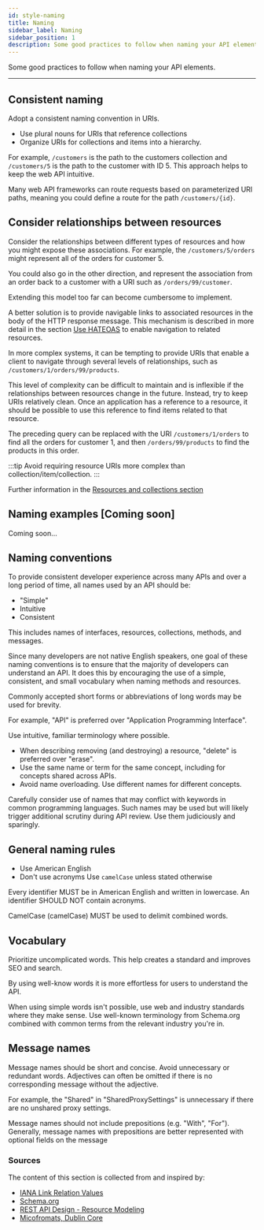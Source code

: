 ```yaml
---
id: style-naming
title: Naming
sidebar_label: Naming
sidebar_position: 1
description: Some good practices to follow when naming your API elements.
---
```


Some good practices to follow when naming your API elements.

---

## Consistent naming

Adopt a consistent naming convention in URIs.

- Use plural nouns for URIs that reference collections
- Organize URIs for collections and items into a hierarchy.

For example, `/customers` is the path to the customers collection and `/customers/5` is the path to the customer with ID 5.
This approach helps to keep the web API intuitive.

Many web API frameworks can route requests based on parameterized URI paths,
meaning you could define a route for the path `/customers/{id}`.

## Consider relationships between resources

Consider the relationships between different types of resources and how you might expose these associations.
For example, the `/customers/5/orders` might represent all of the orders for customer 5.

You could also go in the other direction,
and represent the association from an order back to a customer with a URI such as `/orders/99/customer`.

Extending this model too far can become cumbersome to implement.

<!-- markdownlint-disable -->

A better solution is to provide navigable links to associated resources in the body of the HTTP response message.
This mechanism is described in more detail in the section [Use HATEOAS](https://docs.microsoft.com/en-us/azure/architecture/best-practices/api-design#use-hateoas-to-enable-navigation-to-related-resources) to enable navigation to related resources.

<!-- markdownlint-enable -->

In more complex systems, it can be tempting to provide URIs that enable a client to navigate through several levels of relationships, such as `/customers/1/orders/99/products`.

This level of complexity can be difficult to maintain and is inflexible if the relationships between resources change in the future.
Instead, try to keep URIs relatively clean.
Once an application has a reference to a resource, it should be possible to use this reference to find items related to that resource.

The preceding query can be replaced with the URI `/customers/1/orders` to find all the orders for customer 1,
and then `/orders/99/products` to find the products in this order.

:::tip
Avoid requiring resource URIs more complex than collection/item/collection.
:::

Further information in the [Resources and collections section](resources-and-collections.md "Resources and collections section")

## Naming examples [Coming soon]

Coming soon...

## Naming conventions

To provide consistent developer experience across many APIs and over a long period of time,
all names used by an API should be:

<!-- vale off -->

- "Simple"
- Intuitive
- Consistent

<!-- vale off -->

This includes names of interfaces, resources, collections, methods, and messages.

Since many developers are not native English speakers, one goal of these naming conventions is to ensure that the majority of developers can understand an API.
It does this by encouraging the use of a simple, consistent, and small vocabulary when naming methods and resources.

Commonly accepted short forms or abbreviations of long words may be used for brevity.

For example, "API" is preferred over "Application Programming Interface".

Use intuitive, familiar terminology where possible.

- When describing removing (and destroying) a resource, "delete" is preferred over "erase".
- Use the same name or term for the same concept, including for concepts shared across APIs.
- Avoid name overloading. Use different names for different concepts.

Carefully consider use of names that may conflict with keywords in common programming languages.
Such names may be used but will likely trigger additional scrutiny during API review.
Use them judiciously and sparingly.

## General naming rules

- Use American English
- Don't use acronyms
Use `camelCase` unless stated otherwise

Every identifier MUST be in American English and written in lowercase.
An identifier SHOULD NOT contain acronyms.

CamelCase (camelCase) MUST be used to delimit combined words.

## Vocabulary

Prioritize uncomplicated words.
This help creates a standard and improves SEO and search.

By using well-know words it is more effortless for users to understand the API.

When using simple words isn't possible, use web and industry standards where they make sense.
Use well-known terminology from Schema.org combined with common terms from the relevant industry you're in.

## Message names

Message names should be short and concise. Avoid unnecessary or redundant words.
Adjectives can often be omitted if there is no corresponding message without the adjective.

For example, the "Shared" in "SharedProxySettings" is unnecessary if there are no unshared proxy settings.

Message names should not include prepositions (e.g. "With", "For").
Generally, message names with prepositions are better represented with optional fields on the message

<div className="box boxwidebottom card">
    <div className="container">
    <h3>Sources</h3>
    <p>The content of this section is collected from and inspired by:</p>
    <ul>
        <li><a href="https://www.iana.org/assignments/link-relations/link-relations.xhtml">IANA Link Relation Values</a></li>
        <li><a href="http://schema.org">Schema.org</a></li>
        <li><a href="https://www.thoughtworks.com/insights/blog/rest-api-design-resource-modeling">REST API Design - Resource Modeling</a></li>
        <li><a href="https://dublincore.org/">Micofromats, Dublin Core</a></li>
    </ul>
    </div>
  </div>

